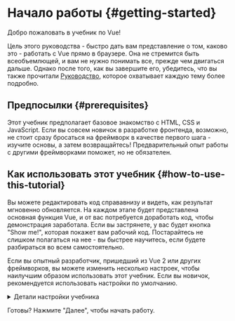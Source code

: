 # Начало работы {#getting-started}

Добро пожаловать в учебник по Vue!

Цель этого руководства - быстро дать вам представление о том, каково это - работать с Vue прямо в браузере. Она не стремится быть всеобъемлющей, и вам не нужно понимать все, прежде чем двигаться дальше. Однако после того, как вы завершите его, убедитесь, что вы также прочитали <a target="_blank" href="/guide/introduction.html">Руководство</a>, которое охватывает каждую тему более подробно.

## Предпосылки {#prerequisites}

Этот учебник предполагает базовое знакомство с HTML, CSS и JavaScript. Если вы совсем новичок в разработке фронтенда, возможно, не стоит сразу бросаться на фреймворк в качестве первого шага - изучите основы, а затем возвращайтесь! Предварительный опыт работы с другими фреймворками поможет, но не обязателен.

## Как использовать этот учебник {#how-to-use-this-tutorial}

Вы можете редактировать код <span class="wide">справа</span><span class="narrow">внизу</span> и видеть, как результат мгновенно обновляется. На каждом этапе будет представлена основная функция Vue, и от вас потребуется доработать код, чтобы демонстрация заработала. Если вы застрянете, у вас будет кнопка "Show me!", которая покажет вам рабочий код. Постарайтесь не слишком полагаться на нее - вы быстрее научитесь, если будете разбираться во всем самостоятельно.

Если вы опытный разработчик, пришедший из Vue 2 или других фреймворков, вы можете изменить несколько настроек, чтобы наилучшим образом использовать этот учебник. Если вы новичок, рекомендуется использовать настройки по умолчанию.

<details>
<summary>Детали настройки учебника</summary>

- Vue предлагает два стиля API: Options API и Composition API. Этот учебник предназначен для работы с обоими - вы можете выбрать предпочитаемый стиль, используя переключатели **API Preference** вверху. <a target="_blank" href="/guide/introduction.html#api-styles">Узнайте больше о стилях API</a>.

- Вы также можете переключаться между SFC-режимом или HTML-режимом. В первом будут показаны примеры кода в формате <a target="_blank" href="/guide/introduction.html#single-file-components">Single-File Component</a> (SFC), который используется большинством разработчиков при использовании Vue на этапе сборки. HTML-режим показывает использование без этапа сборки.

</details>

Готовы? Нажмите "Далее", чтобы начать работу.
